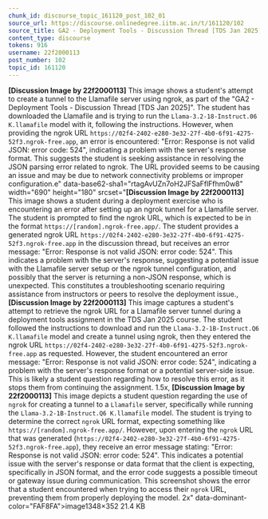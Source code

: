 ```yaml
---
chunk_id: discourse_topic_161120_post_102_01
source_url: https://discourse.onlinedegree.iitm.ac.in/t/161120/102
source_title: GA2 - Deployment Tools - Discussion Thread [TDS Jan 2025]
content_type: discourse
tokens: 916
username: 22f2000113
post_number: 102
topic_id: 161120
---
```


**[Discussion Image by 22f2000113]** This image shows a student's attempt to create a tunnel to the Llamafile server using ngrok, as part of the "GA2 - Deployment Tools - Discussion Thread [TDS Jan 2025]". The student has downloaded the Llamafile and is trying to run the `Llama-3.2-18-Instruct.06 K.llamafile` model with it, following the instructions. However, when providing the ngrok URL `https://02f4-2402-e280-3e32-27f-4b0-6f91-4275-52f3.ngrok-free.app`, an error is encountered: "Error: Response is not valid JSON: error code: 524", indicating a problem with the server's response format. This suggests the student is seeking assistance in resolving the JSON parsing error related to ngrok. The URL provided seems to be causing an issue and may be due to network connectivity problems or improper configuration.e" data-base62-sha1="rtagAvUZn7oH2JFSaFflFfhm0w8" width="690" height="180" srcset="**[Discussion Image by 22f2000113]** This image shows a student during a deployment exercise who is encountering an error after setting up an ngrok tunnel for a Llamafile server. The student is prompted to find the ngrok URL, which is expected to be in the format `https://[random].ngrok-free.app/`. The student provides a generated ngrok URL `https://02f4-2402-e280-3e32-27f-4b0-6f91-4275-52f3.ngrok-free.app` in the discussion thread, but receives an error message: "Error: Response is not valid JSON: error code: 524". This indicates a problem with the server's response, suggesting a potential issue with the Llamafile server setup or the ngrok tunnel configuration, and possibly that the server is returning a non-JSON response, which is unexpected. This constitutes a troubleshooting scenario requiring assistance from instructors or peers to resolve the deployment issue., **[Discussion Image by 22f2000113]** This image captures a student's attempt to retrieve the ngrok URL for a Llamafile server tunnel during a deployment tools assignment in the TDS Jan 2025 course. The student followed the instructions to download and run the `Llama-3.2-1B-Instruct.Q6 K.llamafile` model and create a tunnel using ngrok, then they entered the ngrok URL `https://02f4-2402-e280-3e32-27f-4b0-6f91-4275-52f3.ngrok-free.app` as requested. However, the student encountered an error message: "Error: Response is not valid JSON: error code: 524", indicating a problem with the server's response format or a potential server-side issue. This is likely a student question regarding how to resolve this error, as it stops them from continuing the assignment. 1.5x, **[Discussion Image by 22f2000113]** This image depicts a student question regarding the use of `ngrok` for creating a tunnel to a `Llamafile` server, specifically while running the `Llama-3.2-1B-Instruct.Q6 K.llamafile` model. The student is trying to determine the correct `ngrok` URL format, expecting something like `https://[random].ngrok-free.app/`. However, upon entering the `ngrok` URL that was generated (`https://02f4-2402-e280-3e32-27f-4b0-6f91-4275-52f3.ngrok-free.app`), they receive an error message stating: "Error: Response is not valid JSON: error code: 524". This indicates a potential issue with the server's response or data format that the client is expecting, specifically in JSON format, and the error code suggests a possible timeout or gateway issue during communication. This screenshot shows the error that a student encountered when trying to access their `ngrok` URL, preventing them from properly deploying the model. 2x" data-dominant-color="FAF8FA">image1348×352 21.4 KB

